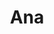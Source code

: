 ---
title: Ana
date: 
draft: false

# descripcion
description : Aros de plata con microcubic

materials: Plata 925

color: Plateado

dimensions: 1,4cm largo

code: 01-11-0405

type: "Aros"

categories: []

price: $7.010,00

price_eftvo: $5.960,00

# Images
# first image will be shown in the product page
images:
  # - image: "images/path_to_image"
  # La ubicacion de las imagenes es imagenes/Aros/Aros.Argollas/01-11-0405-ana
  - image: "./images/aros/argollas/01-11-0405-argolla-con-infinito_a.JPG"
  - image: "./images/aros/argollas/01-11-0405-argolla-con-infinito_b.JPG"
---